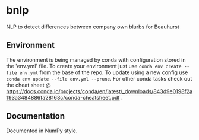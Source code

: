 # bnlp
NLP to detect differences between company own blurbs for Beauhurst

## Environment
The environment is being managed by conda with configuration stored in the 'env.yml' file. To create your environment just use `conda env create --file env.yml` from the base of the repo. To update using a new config use `conda env update --file env.yml --prune`.
For other conda tasks check out the cheat sheet @ https://docs.conda.io/projects/conda/en/latest/_downloads/843d9e0198f2a193a3484886fa28163c/conda-cheatsheet.pdf .

## Documentation

Documented in NumPy style.
